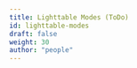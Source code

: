 ```yaml
---
title: Lighttable Modes (ToDo)
id: lighttable-modes
draft: false
weight: 30
author: "people"
---
```

